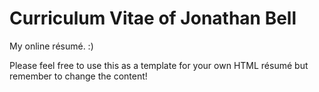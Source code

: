 Curriculum Vitae of Jonathan Bell
================

My online résumé. :) 

Please feel free to use this as a template for your own HTML résumé but remember to change the content!
